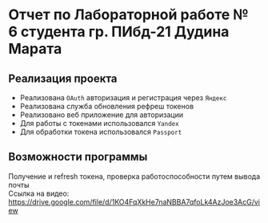 # Отчет по Лабораторной работе № 6 студента гр. ПИбд-21 Дудина Марата 

## Реализация проекта  
 
- Реализована `OAuth` авторизация и регистрация через `Яндекс`
- Реализована служба обновления рефреш токенов
- Реализовано веб приложение для авторизации
- Для работы с токенами использовался `Yandex`
- Для обработки токена использовался `Passport`

## Возможности программы  

Получение и refresh токена, проверка работоспособности путем вывода почты   
Ссылка на видео: https://drive.google.com/file/d/1KO4FqXkHe7naNBBA7qfoLk4AzJoe3AcG/view
